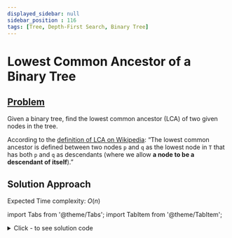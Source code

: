```yaml
---
displayed_sidebar: null
sidebar_position : 116
tags: [Tree, Depth-First Search, Binary Tree]
---
```


# Lowest Common Ancestor of a Binary Tree

## [Problem](https://leetcode.com/problems/lowest-common-ancestor-of-a-binary-tree/)

<p>Given a binary tree, find the lowest common ancestor (LCA) of two given nodes in the tree.</p>

<p>According to the <a href="https://en.wikipedia.org/wiki/Lowest_common_ancestor" target="_blank">definition of LCA on Wikipedia</a>: &ldquo;The lowest common ancestor is defined between two nodes <code>p</code> and <code>q</code> as the lowest node in <code>T</code> that has both <code>p</code> and <code>q</code> as descendants (where we allow <b>a node to be a descendant of itself</b>).&rdquo;</p>

## Solution Approach

Expected Time complexity: $O(n)$

import Tabs from '@theme/Tabs';
import TabItem from '@theme/TabItem';

<details><summary>Click - to see solution code</summary>

<Tabs>
<TabItem value="cpp" label="C++">

```cpp
class Solution {
    int cnt;
    TreeNode* LCA;

   public:
    int traverse(TreeNode* root, TreeNode* p, TreeNode* q) {
        if (!root) return 0;
        int c = traverse(root->left, p, q) + traverse(root->right, p, q);
        c += (root->val == p->val) + (root->val == q->val);
        if (c == 2) {
            LCA = root;
            return 0;
        }
        return c;
    }

    TreeNode* lowestCommonAncestor(TreeNode* root, TreeNode* p, TreeNode* q) {
        cnt = 0;
        traverse(root, p, q);
        return LCA;
    }
};

```
</TabItem>
</Tabs>

</details>
